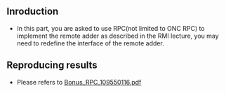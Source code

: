 ## Inroduction 
- In this part, you are asked to use RPC(not limited to ONC RPC) to implement the remote adder as described in the RMI lecture, you may need to redefine the interface of the remote adder.

## Reproducing results
- Please refers to [Bonus_RPC_109550116.pdf](https://github.com/jerrychild999922/NYCU_2022_NP/blob/master/bonus/Bonus_RPC_109550116.pdf)
